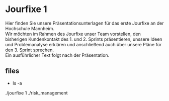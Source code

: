 <style>a {text-decoration: none;}</style>
# Jourfixe 1

Hier finden Sie unsere Präsentationsunterlagen für das erste Jourfixe an der Hochschule Mannheim.  
Wir möchten im Rahmen des Jourfixe unser Team vorstellen, den bisherigen Kundenkontakt des 1. und 2. Sprints präsentieren, unssere Ideen und Problemanalyse erklären 
und anschließend auch über unsere Pläne für den 3. Sprint sprechen.  
Ein ausführlicher Text folgt nach der Präsentation.  

## files
* ls -a  

[./jourfixe 1](./../../assets/documents/CodeOne_JF1_temp.pdf)
[./risk_management](https://docs.google.com/spreadsheets/d/1KWmd3f5K6jiEH1-YzvcWmgIIqKQHIrXcmGTyRT89FJA/edit?usp=sharing)